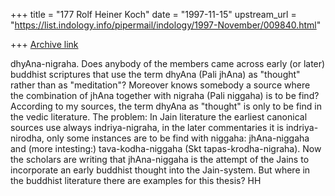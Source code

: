 +++
title = "177 Rolf Heiner Koch"
date = "1997-11-15"
upstream_url = "https://list.indology.info/pipermail/indology/1997-November/009840.html"

+++
[Archive link](https://list.indology.info/pipermail/indology/1997-November/009840.html)

dhyAna-nigraha. Does anybody of the members came
across early (or later) buddhist scriptures that
use the term dhyAna (Pali jhAna) as "thought"
rather than as "meditation"? Moreover knows
somebody a source where the combination of jhAna
together with nigraha (Pali niggaha) is to be
find?
According to my sources, the term dhyAna as
"thought" is only to be find in the vedic
literature.
The problem: In Jain literature the earliest
canonical sources use always indriya-nigraha, in
the later commentaries it is indriya-nirodha, only
some instances are to be find with niggaha:
jhAna-niggaha and (more intesting:)
tava-kodha-niggaha (Skt tapas-krodha-nigraha).
Now the scholars are writing that jhAna-niggaha is
the attempt of the Jains to incorporate an early
buddhist thought into the Jain-system. But where
in the buddhist literature there are examples for
this thesis?
HH



